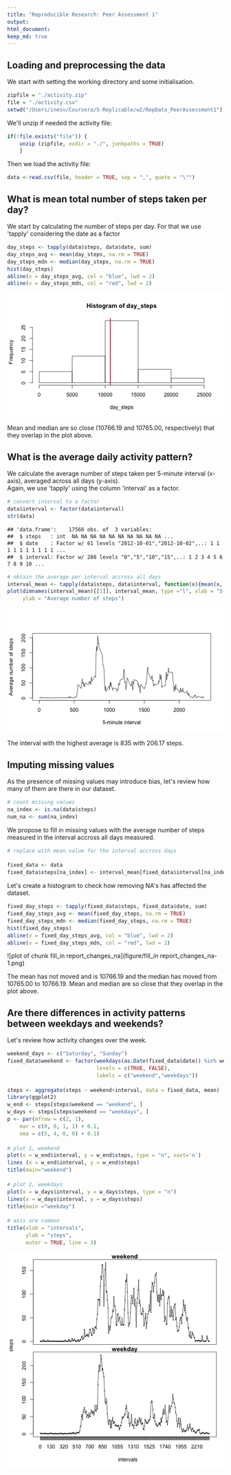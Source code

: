 ```yaml
---
title: "Reproducible Research: Peer Assessment 1"
output: 
html_document:
keep_md: true
---
```


## Loading and preprocessing the data
We start with setting the working directory and some initialisation.

```r
zipfile = "./activity.zip"
file = "./activity.csv"
setwd("/Users/inesv/Coursera/5-Replicable/w2/RepData_PeerAssessment1")
```
We'll unzip if needed the activity file:

```r
if(!file.exists("file")) {
    unzip (zipfile, exdir = "./", junkpaths = TRUE)
    }
```
Then we load the activity file:

```r
data <-read.csv(file, header = TRUE, sep = ",", quote = "\"")
```

## What is mean total number of steps taken per day?
We start by calculating the number of steps per day. For that we use 'tapply' 
considering the date as a factor

```r
day_steps <- tapply(data$steps, data$date, sum)
day_steps_avg <- mean(day_steps, na.rm = TRUE)
day_steps_mdn <- median(day_steps, na.rm = TRUE)
hist(day_steps)
abline(v = day_steps_avg, col = "blue", lwd = 2)
abline(v = day_steps_mdn, col = "red", lwd = 2)
```

![plot of chunk mean_steps_day](figure/mean_steps_day-1.png) 

Mean and median are so close (10766.19 and 10765.00, respectively) that they overlap in the plot above.  

## What is the average daily activity pattern?
We calculate the average number of steps taken per 5-minute interval (x-axis), 
averaged across all days (y-axis).  
Again, we use 'tapply' using the column 'interval' as a factor.

```r
# convert interval to a factor
data$interval <- factor(data$interval)
str(data)
```

```
## 'data.frame':	17568 obs. of  3 variables:
##  $ steps   : int  NA NA NA NA NA NA NA NA NA NA ...
##  $ date    : Factor w/ 61 levels "2012-10-01","2012-10-02",..: 1 1 1 1 1 1 1 1 1 1 ...
##  $ interval: Factor w/ 288 levels "0","5","10","15",..: 1 2 3 4 5 6 7 8 9 10 ...
```

```r
# obtain the average per interval accross all days
interval_mean <- tapply(data$steps, data$interval, function(x){mean(x, na.rm = TRUE)})
plot(dimnames(interval_mean)[[1]], interval_mean, type ="l", xlab = "5-minute interval",
     ylab = "Average number of steps")
```

![plot of chunk average_daily_pattern](figure/average_daily_pattern-1.png) 



The interval with the highest average is 835 with 206.17 steps.

## Imputing missing values
As the presence of missing values may introduce bias, let's review how
many of them are there in our dataset.

```r
# count missing values
na_index <- is.na(data$steps)
num_na <- sum(na_index)
```

We propose to fill in missing values with the average number of steps measured in the interval accross
all days measured.

```r
# replace with mean value for the interval accross days

fixed_data <- data
fixed_data$steps[na_index] <- interval_mean[fixed_data$interval[na_index]]
```

Let's create a histogram to check how removing NA's has affected the dataset.


```r
fixed_day_steps <- tapply(fixed_data$steps, fixed_data$date, sum)
fixed_day_steps_avg <- mean(fixed_day_steps, na.rm = TRUE)
fixed_day_steps_mdn <- median(fixed_day_steps, na.rm = TRUE)
hist(fixed_day_steps)
abline(v = fixed_day_steps_avg, col = "blue", lwd = 2)
abline(v = fixed_day_steps_mdn, col = "red", lwd = 2)
```

![plot of chunk fill_in report_changes_na](figure/fill_in report_changes_na-1.png) 

The mean has not moved and is 10766.19 and the median has moved from 10765.00 to 10766.19. Mean and median are so close that they overlap in the plot above.

## Are there differences in activity patterns between weekdays and weekends?
Let's review how activity changes over the week.

```r
weekend_days <- c("Saturday", "Sunday")
fixed_data$weekend <- factor(weekdays(as.Date(fixed_data$date)) %in% weekend_days,
                             levels = c(TRUE, FALSE), 
                             labels = c("weekend","weekdays"))

steps <- aggregate(steps ~ weekend+interval, data = fixed_data, mean)
library(ggplot2)
w_end <- steps[steps$weekend == "weekend", ]
w_days <- steps[steps$weekend == "weekdays", ]
p <- par(mfrow = c(2, 1), 
    mar = c(0, 0, 1, 1) + 0.1, 
    oma = c(5, 4, 0, 0) + 0.1)

# plot 1, weekend
plot(x = w_end$interval, y = w_end$steps, type = "n", xaxt='n')
lines (x = w_end$interval, y = w_end$steps)
title(main="weekend")

# plot 2, weekdays
plot(x = w_days$interval, y = w_days$steps, type = "n")
lines(x = w_days$interval, y = w_days$steps)
title(main ="weekday")

# axis are common
title(xlab = "intervals",
      ylab = "steps",
      outer = TRUE, line = 3)
```

![plot of chunk factoring_weekdays_and_weekenddays](figure/factoring_weekdays_and_weekenddays-1.png) 
